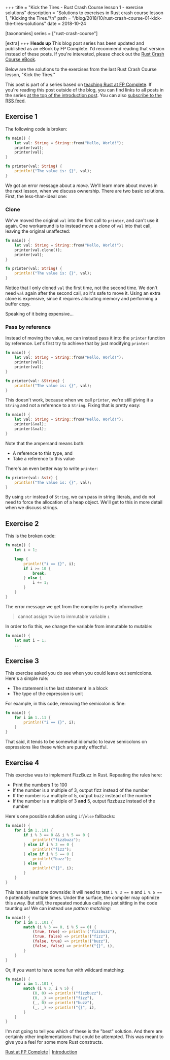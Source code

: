 +++
title = "Kick the Tires - Rust Crash Course lesson 1 - exercise solutions"
description = "Solutions to exercises in Rust crash course lesson 1, \"Kicking the Tires.\"\n"
path = "/blog/2018/10/rust-crash-course-01-kick-the-tires-solutions"
date = 2018-10-24

[taxonomies]
series = ["rust-crash-course"]

[extra]
+++
**Heads up** This blog post series has been updated and published as an eBook by FP Complete. I'd recommend reading that version instead of these posts. If you're interested, please check out the [Rust Crash Course eBook](https://www.fpcomplete.com/rust/crash-course/).

Below are the solutions to the exercises from the last Rust Crash
Course lesson, "Kick the Tires."

This post is part of a series based on [teaching Rust at FP
Complete](https://www.fpcomplete.com/rust). If you're reading this post outside
of the blog, you can find links to all posts in the series [at the top of the
introduction
post](https://www.snoyman.com/blog/2018/10/introducing-rust-crash-course). You
can also [subscribe to the RSS
feed](https://www.snoyman.com/feed/rust-crash-course).

## Exercise 1

The following code is broken:

```rust
fn main() {
    let val: String = String::from("Hello, World!");
    printer(val);
    printer(val);
}

fn printer(val: String) {
    println!("The value is: {}", val);
}
```

We got an error message about a _move_. We'll learn more about moves
in the next lesson, when we discuss ownership. There are two basic
solutions. First, the less-than-ideal one:

### Clone

We've moved the original `val` into the first call to `printer`, and
can't use it again. One workaround is to instead move a _clone_ of
`val` into that call, leaving the original unaffected:

```rust
fn main() {
    let val: String = String::from("Hello, World!");
    printer(val.clone());
    printer(val);
}

fn printer(val: String) {
    println!("The value is: {}", val);
}
```

Notice that I only cloned `val` the first time, not the second
time. We don't need `val` again after the second call, so it's safe to
move it. Using an extra clone is expensive, since it requires
allocating memory and performing a buffer copy.

Speaking of it being expensive...

### Pass by reference

Instead of moving the value, we can instead pass it into the `printer`
function by reference. Let's first try to achieve that by just
modifying `printer`:

```rust
fn main() {
    let val: String = String::from("Hello, World!");
    printer(val);
    printer(val);
}

fn printer(val: &String) {
    println!("The value is: {}", val);
}
```

This doesn't work, because when we call `printer`, we're still giving
it a `String` and not a reference to a `String`. Fixing that is pretty
easy:

```rust
fn main() {
    let val: String = String::from("Hello, World!");
    printer(&val);
    printer(&val);
}
```

Note that the ampersand means both:

* A reference to this type, and
* Take a reference to this value

There's an even better way to write `printer`:

```rust
fn printer(val: &str) {
    println!("The value is: {}", val);
}
```

By using `str` instead of `String`, we can pass in string literals,
and do not need to force the allocation of a heap object. We'll get to
this in more detail when we discuss strings.

## Exercise 2

This is the broken code:

```rust
fn main() {
    let i = 1;

    loop {
        println!("i == {}", i);
        if i >= 10 {
            break;
        } else {
            i += 1;
        }
    }
}
```

The error message we get from the compiler is pretty informative:

> cannot assign twice to immutable variable `i`

In order to fix this, we change the variable from immutable to mutable:

```rust
fn main() {
    let mut i = 1;
    ...
```

## Exercise 3

This exercise asked you do see when you could leave out
semicolons. Here's a simple rule:

* The statement is the last statement in a block
* The type of the expression is unit

For example, in this code, removing the semicolon is fine:

```rust
fn main() {
    for i in 1..11 {
        println!("i == {}", i);
    }
}
```

That said, it tends to be somewhat idiomatic to leave semicolons on
expressions like these which are purely effectful.

## Exercise 4

This exercise was to implement FizzBuzz in Rust. Repeating the rules here:

* Print the numbers 1 to 100
* If the number is a multiple of 3, output fizz instead of the number
* If the number is a multiple of 5, output buzz instead of the number
* If the number is a multiple of 3 __and__ 5, output fizzbuzz instead of the number

Here's one possible solution using `if`/`else` fallbacks:

```rust
fn main() {
    for i in 1..101 {
        if i % 3 == 0 && i % 5 == 0 {
            println!("fizzbuzz");
        } else if i % 3 == 0 {
            println!("fizz");
        } else if i % 5 == 0 {
            println!("buzz");
        } else {
            println!("{}", i);
        }
    }
}
```

This has at least one downside: it will need to test `i % 3 == 0` and `i % 5 == 0` potentially multiple times. Under the surface, the compiler may optimize this away. But still, the repeated modulus calls are just sitting in the code taunting us! We can instead use _pattern matching_:

```rust
fn main() {
    for i in 1..101 {
        match (i % 3 == 0, i % 5 == 0) {
            (true, true) => println!("fizzbuzz"),
            (true, false) => println!("fizz"),
            (false, true) => println!("buzz"),
            (false, false) => println!("{}", i),
        }
    }
}
```

Or, if you want to have some fun with wildcard matching:

```rust
fn main() {
    for i in 1..101 {
        match (i % 3, i % 5) {
            (0, 0) => println!("fizzbuzz"),
            (0, _) => println!("fizz"),
            (_, 0) => println!("buzz"),
            (_, _) => println!("{}", i),
        }
    }
}
```

I'm not going to tell you which of these is the "best" solution. And
there are certainly other implementations that could be
attempted. This was meant to give you a feel for some more Rust
constructs.

[Rust at FP Complete](https://www.fpcomplete.com/rust) | [Introduction](https://www.snoyman.com/blog/2018/10/introducing-rust-crash-course)
